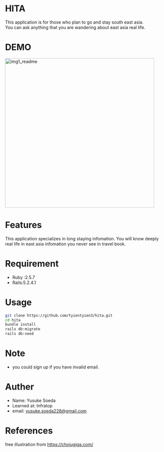 # HITA

This application is for those who plan to go and stay south east asia.
<br>
You can ask anything that you are wandering about east asia real life.

# DEMO
<img width="487" alt="img1_readme" src="https://user-images.githubusercontent.com/59005449/76680067-e41c3400-6628-11ea-9622-df1261c30b78.png" width=50%>




# Features
This application specializes in long staying infomation.
You will know deeply real life in east asia infomation you never see in travel book.

# Requirement
* Ruby :2.5.7
* Rails:5.2.4.1

# Usage

```bash
git clone https://github.com/tyientyien3/hita.git
cd hita
bundle install
rails db:migrate
rails db:seed
```
# Note

* you could sign up if you have invalid email.

# Auther

* Name: Yusuke Soeda
* Learned at: Infratop
* email: yusuke.soeda228@gmail.com

# References
free illustration from https://chojugiga.com/
